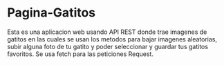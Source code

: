 # Pagina-Gatitos
Esta es una aplicacion web usando API REST donde trae imagenes de gatitos en las cuales se usan los metodos para bajar imagenes aleatorias, subir alguna foto de tu gatito y poder seleccionar y guardar tus gatitos favoritos. Se usa fetch para las peticiones Request.

